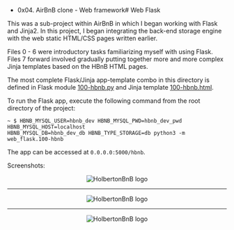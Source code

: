 - 0x04. AirBnB clone - Web framework# Web Flask

This was a sub-project within AirBnB in which I began working with Flask
and Jinja2. In this project, I began integrating the back-end storage engine
with the web static HTML/CSS pages written earlier.

Files 0 - 6 were introductory tasks familiarizing myself with
using Flask. Files 7 forward involved gradually putting together more and more
complex Jinja templates based on the HBnB HTML pages.

The most complete Flask/Jinja app-template combo in this directory is defined
in Flask module [100-hbnb.py](./100-hbnb.py) and Jinja template
[100-hbnb.html](./100-hbnb.html).

To run the Flask app, execute the following command from the root directory
of the project:

```
~ $ HBNB_MYSQL_USER=hbnb_dev HBNB_MYSQL_PWD=hbnb_dev_pwd HBNB_MYSQL_HOST=localhost
HBNB_MYSQL_DB=hbnb_dev_db HBNB_TYPE_STORAGE=db python3 -m web_flask.100-hbnb
```

The app can be accessed at `0.0.0.0:5000/hbnb`.

Screenshots:
<p align="center">
  <img src="https://github.com/bdbaraban/AirBnB_clone_v2/blob/master/assets/hbnb_screenshot_0.png"
       alt="HolbertonBnB logo">
</p>

---

<p align="center">
  <img src="https://github.com/bdbaraban/AirBnB_clone_v2/blob/master/assets/hbnb_screenshot_1.png"
       alt="HolbertonBnB logo">
</p>

---

<p align="center">
  <img src="https://github.com/bdbaraban/AirBnB_clone_v2/blob/master/assets/hbnb_screenshot_2.png"
       alt="HolbertonBnB logo">
</p>
